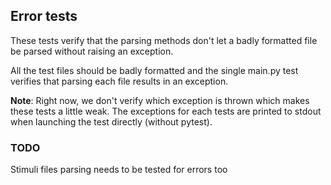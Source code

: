 

## Error tests

These tests verify that the parsing methods don't let a badly formatted file be parsed without raising an exception.

All the test files should be badly formatted and the single main.py test verifies that parsing each file results in an
exception.

**Note**: Right now, we don't verify which exception is thrown which makes these tests a little weak.
The exceptions for each tests are printed to stdout when launching the test directly (without pytest).


### TODO
Stimuli files parsing needs to be tested for errors too

